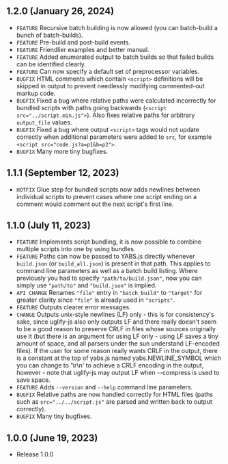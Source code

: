## 1.2.0 (January 26, 2024)
- `FEATURE` Recursive batch building is now allowed (you can batch-build a bunch of batch-builds).
- `FEATURE` Pre-build and post-build events.
- `FEATURE` Friendlier examples and better manual.
- `FEATURE` Added enumerated output to batch builds so that failed builds can be identified clearly.
- `FEATURE` Can now specify a default set of preprocessor variables.
- `BUGFIX` HTML comments which contain `<script>` definitions will be skipped in output to prevent needlessly modifying commented-out markup code.
- `BUGFIX` Fixed a bug where relative paths were calculated incorrectly for bundled scripts with paths going backwards (`<script src="../script.min.js">`). Also fixes relative paths for arbitrary `output_file` values.
- `BUGFIX` Fixed a bug where output `<script>` tags would not update correctly when additional parameters were added to `src`, for example `<script src="code.js?a=p1&b=p2">`.
- `BUGFIX` Many more tiny bugfixes.

## 1.1.1 (September 12, 2023)
- `HOTFIX` Glue step for bundled scripts now adds newlines between individual scripts to prevent cases where one script ending on a comment would comment out the next script's first line.

## 1.1.0 (July 11, 2023)
- `FEATURE` Implements script bundling, it is now possible to combine multiple scripts into one by using bundles.
- `FEATURE` Paths can now be passed to YABS.js directly whenever `build.json` (or `build_all.json`) is present in that path. This applies to command line parameters as well as a batch build listing. Where previously you had to specify `"path/to/build.json"`, now you can simply use `"path/to"` and `"build.json"` is implied.
- `API CHANGE` Renames `"file"` entry in `"batch_build"` to `"target"` for greater clarity since `"file"` is already used in `"scripts"`.
- `FEATURE` Outputs clearer error messages.
- `CHANGE` Outputs unix-style newlines (LF) only - this is for consistency's sake, since uglify-js also only outputs LF and there really doesn't seem to be a good reason to preserve CRLF in files whose sources originally use it (but there is an argument for using LF only - using LF saves a tiny amount of space, and all parsers under the sun understand LF-encoded files). If the user for some reason really wants CRLF in the output, there is a constant at the top of yabs.js named yabs.NEWLINE_SYMBOL which you can change to '\r\n' to achieve a CRLF encoding in the output, however - note that uglify-js may output LF when --compress is used to save space.
- `FEATURE` Adds `--version` and `--help` command line parameters.
- `BUGFIX` Relative paths are now handled correctly for HTML files (paths such as `src="../../script.js"` are parsed and written back to output correctly).
- `BUGFIX` Many tiny bugfixes.

## 1.0.0 (June 19, 2023)
- Release 1.0.0
